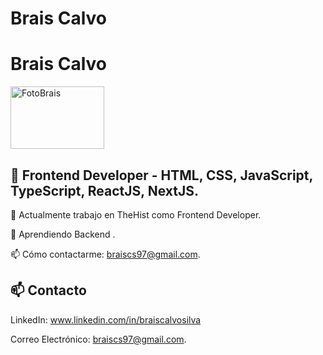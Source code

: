 # Brais Calvo

# Brais Calvo

<img src="https://github.com/BraisCS/BraisCS/assets/118271471/357cc30b-5e05-4157-8e1d-01ce6974a492" width="150" height="100" alt="FotoBrais">




## 👋 Frontend Developer -  HTML, CSS, JavaScript, TypeScript, ReactJS, NextJS.
🔭 Actualmente trabajo en TheHist como Frontend Developer.

🌱 Aprendiendo Backend .

📫 Cómo contactarme: braiscs97@gmail.com.

## 📫 Contacto
LinkedIn: www.linkedin.com/in/braiscalvosilva

Correo Electrónico: braiscs97@gmail.com.
